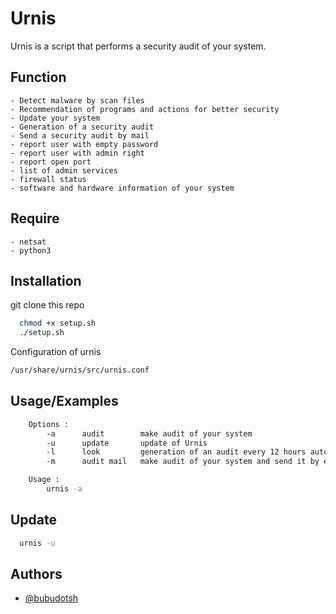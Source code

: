 
# Urnis

Urnis is a script that performs a security audit of your system.


## Function
    - Detect malware by scan files
    - Recommendation of programs and actions for better security
    - Update your system
    - Generation of a security audit
    - Send a security audit by mail
    - report user with empty password
    - report user with admin right
    - report open port
    - list of admin services
    - firewall status
    - software and hardware information of your system


## Require
    - netsat
    - python3


## Installation

git clone this repo

```bash
  chmod +x setup.sh
  ./setup.sh
```

Configuration of urnis

```bash
/usr/share/urnis/src/urnis.conf
```


## Usage/Examples

```bash
    Options : 
        -a      audit        make audit of your system
        -u      update       update of Urnis
        -l      look         generation of an audit every 12 hours automatically
        -m      audit mail   make audit of your system and send it by email

    Usage :
        urnis -a
```

## Update

```bash
  urnis -u
```


## Authors

- [@bubudotsh](https://www.github.com/bubudotsh)
